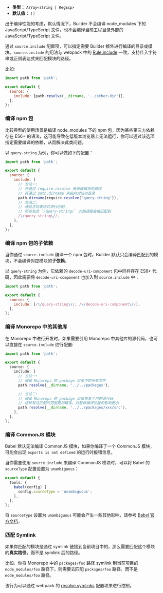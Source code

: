 - **类型：** `Array<string | RegExp>`
- **默认值：** `[]`

出于编译性能的考虑，默认情况下，Builder 不会编译 node_modules 下的 JavaScript/TypeScript 文件，也不会编译当前工程目录外部的 JavaScript/TypeScript 文件。

通过 `source.include` 配置项，可以指定需要 Builder 额外进行编译的目录或模块。`source.include` 的用法与 webpack 中的 [Rule.include](https://webpack.js.org/configuration/module/#ruleinclude) 一致，支持传入字符串或正则表达式来匹配模块的路径。

比如:

```js
import path from 'path';

export default {
  source: {
    include: [path.resolve(__dirname, '../other-dir')],
  },
};
```

### 编译 npm 包

比较典型的使用场景是编译 node_modules 下的 npm 包，因为某些第三方依赖存在 ES6+ 的语法，这可能导致在低版本浏览器上无法运行，你可以通过该选项指定需要编译的依赖，从而解决此类问题。

以 `query-string` 为例，你可以做如下的配置：

```js
import path from 'path';

export default {
  source: {
    include: [
      // 方法一:
      // 先通过 require.resolve 来获取模块的路径
      // 再通过 path.dirname 来指向对应的目录
      path.dirname(require.resolve('query-string')),
      // 方法二:
      // 通过正则表达式进行匹配
      // 所有包含 `/query-string/` 的路径都会被匹配到
      /\/query-string\//,
    ],
  },
};
```

### 编译 npm 包的子依赖

当你通过 `source.include` 编译一个 npm 包时，Builder 默认只会编译匹配到的模块，不会编译对应模块的**子依赖**。

以 `query-string` 为例，它依赖的 `decode-uri-component` 包中同样存在 ES6+ 代码，因此需要将 `decode-uri-component` 也加入到 `source.include` 中：

```js
import path from 'path';

export default {
  source: {
    include: [/\/query-string\//, /\/decode-uri-component\//],
  },
};
```

### 编译 Monorepo 中的其他库

在 Monorepo 中进行开发时，如果需要引用 Monorepo 中其他库的源代码，也可以直接在 `source.include` 进行配置:

```ts
import path from 'path';

export default {
  source: {
    include: [
      // 方法一:
      // 编译 Monorepo 的 package 目录下的所有文件
      path.resolve(__dirname, '../../packages'),

      // 方法二:
      // 编译 Monorepo 的 package 目录里某个包的源代码
      // 这种写法匹配的范围更加精准，对整体编译性能的影响更小
      path.resolve(__dirname, '../../packages/xxx/src'),
    ],
  },
};
```

### 编译 CommonJS 模块

Babel 默认无法编译 CommonJS 模块，如果你编译了一个 CommonJS 模块，可能会出现 `exports is not defined` 的运行时报错信息。

当你需要使用 `source.include` 来编译 CommonJS 模块时，可以将 Babel 的 `sourceType` 配置设置为 `unambiguous`：

```ts
export default {
  tools: {
    babel(config) {
      config.sourceType = 'unambiguous';
    },
  },
};
```

将 `sourceType` 设置为 `unambiguous` 可能会产生一些其他影响，请参考 [Babel 官方文档](https://babeljs.io/docs/en/options#sourcetype)。

### 匹配 Symlink

如果你匹配的模块是通过 symlink 链接到当前项目中的，那么需要匹配这个模块的**真实路径**，而不是 symlink 后的路径。

比如，你将 Monorepo 中的 `packages/foo` 路径 symlink 到当前项目的 `node_modules/foo` 路径下，则需要去匹配 `packages/foo` 路径，而不是 `node_modules/foo` 路径。

该行为可以通过 webpack 的 [resolve.symlinks](https://webpack.js.org/configuration/resolve/#resolvesymlinks) 配置项来进行控制。
